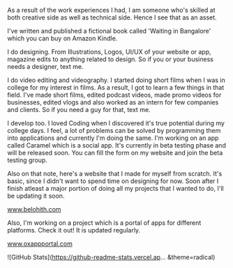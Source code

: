 As a result of the work experiences I had, I am someone who's skilled at both creative side as well as technical side. Hence I see that as an asset.

I've written and published a fictional book called 'Waiting in Bangalore' which you can buy on Amazon Kindle.

I do designing. From Illustrations, Logos, UI/UX of your website or app, magazine edits to anything related to design. So if you or your business needs a designer, text me.

I do video editing and videography. I started doing short films when I was in college for my interest in films. As a result, I got to learn a few things in that field. I've made short films, edited podcast videos, made promo videos for businesses, edited vlogs and also worked as an intern for few companies and clients. So if you need a guy for that, text me.

I develop too. I loved Coding when I discovered it's true potential during my college days. I feel, a lot of problems can be solved by programming them into applications and currently I'm doing the same. I'm working on an app called Caramel which is a social app. It's currently in beta testing phase and will be released soon. You can fill the form on my website and join the beta testing group.

Also on that note, here's a website that I made for myself from scratch. It's basic, since I didn't want to spend time on designing for now. Soon after I finish atleast a major portion of doing all my projects that I wanted to do, I'll be updating it soon.

www.belohith.com

Also, I'm working on a project which is a portal of apps for different platforms. Check it out! It is updated regularly.

www.oxappportal.com

![GitHub Stats](https://github-readme-stats.vercel.ap... &theme=radical)
